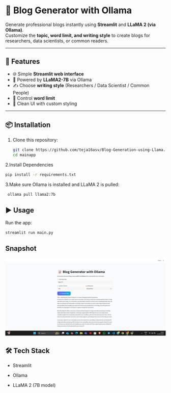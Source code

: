 # 📝 Blog Generator with Ollama  

Generate professional blogs instantly using **Streamlit** and **LLaMA 2 (via Ollama)**.  
Customize the **topic, word limit, and writing style** to create blogs for researchers, data scientists, or common readers.  

---

## 🚀 Features
- 🌐 Simple **Streamlit web interface**  
- 🧠 Powered by **LLaMA2-7B** via Ollama  
- ✍️ Choose **writing style** (Researchers / Data Scientist / Common People)  
- 🔢 Control **word limit**  
- 🎨 Clean UI with custom styling  

---

## 📦 Installation

1. Clone this repository:
   ```bash
   git clone https://github.com/teja16asv/Blog-Generation-using-Llama.git
   cd mainapp

2.Install Dependencies
  ```bash
  pip install -r requirements.txt
  ```

3.Make sure Ollama is installed and LLaMA 2 is pulled:
  ```bash
   ollama pull llama2:7b
  ```

## ▶️ Usage

Run the app:
  ```bash
  streamlit run main.py
  ```
## Snapshot

![Snapshot](https://github.com/teja16asv/Blog-Generation-using-Llama/blob/main/Images/Screenshot.png)

## 🛠️ Tech Stack

- Streamlit

- Ollama

- LLaMA 2 (7B model)
